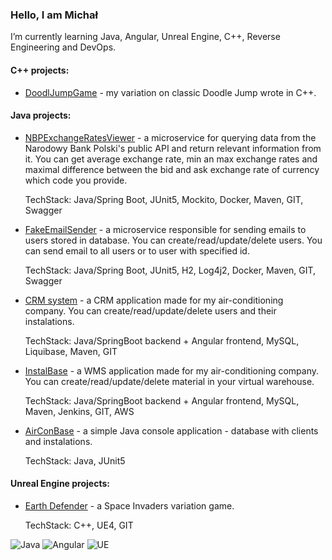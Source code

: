 ### Hello, I am Michał

I’m currently learning Java, Angular, Unreal Engine, C++, Reverse Engineering and DevOps.

#### C++ projects:
- [DoodlJumpGame](https://github.com/Dirtyloop/doodleJumpGame) - my variation on classic Doodle Jump wrote in C++.

#### Java projects:
- [NBPExchangeRatesViewer](https://github.com/Dirtyloop/NBPExchangeRatesViewer) - a microservice for querying data from the Narodowy Bank Polski's public API and return relevant information from it. You can get average exchange rate, min an max exchange rates and maximal difference between the bid and ask exchange rate of currency which code you provide.

  TechStack: Java/Spring Boot, JUnit5, Mockito, Docker, Maven, GIT, Swagger

- [FakeEmailSender](https://github.com/Dirtyloop/FakeEmailSender) - a microservice responsible for sending emails to users stored in database. You can create/read/update/delete users. You can send email to all users or to user with specified id.
  
  TechStack: Java/Spring Boot, JUnit5, H2, Log4j2, Docker, Maven, GIT, Swagger
  
  
- [CRM system](https://github.com/Dirtyloop/CRM_backend) - a CRM application made for my air-conditioning company. You can create/read/update/delete users and their instalations.

  TechStack: Java/SpringBoot backend + Angular frontend, MySQL, Liquibase, Maven, GIT
  
  
- [InstalBase](https://github.com/Dirtyloop/InstalBase) - a WMS application made for my air-conditioning company. You can create/read/update/delete material in your virtual warehouse.

  TechStack: Java/SpringBoot backend + Angular frontend, MySQL, Maven, Jenkins, GIT, AWS
  
  
- [AirConBase](https://github.com/Dirtyloop/AirConBase) - a simple Java console application - database with clients and instalations.

  TechStack: Java, JUnit5

  
#### Unreal Engine projects:
- [Earth Defender](https://github.com/Dirtyloop/earthdefender) - a Space Invaders variation game.

  TechStack: C++, UE4, GIT

![Java](https://img.shields.io/badge/java-%23ED8B00.svg?style=for-the-badge&logo=java&logoColor=white) ![Angular](https://img.shields.io/badge/angular-%23DD0031.svg?style=for-the-badge&logo=angular&logoColor=white) ![UE](https://img.shields.io/badge/Unreal%20Engine-0E1128.svg?style=for-the-badge&logo=Unreal-Engine&logoColor=white)

<!--
**Dirtyloop/Dirtyloop** is a ✨ _special_ ✨ repository because its `README.md` (this file) appears on your GitHub profile.

Here are some ideas to get you started:

- 🔭 I’m currently working on ...
- 🌱 I’m currently learning ...
- 👯 I’m looking to collaborate on ...
- 🤔 I’m looking for help with ...
- 💬 Ask me about ...
- 📫 How to reach me: ...
- 😄 Pronouns: ...
- ⚡ Fun fact: ...
-->
